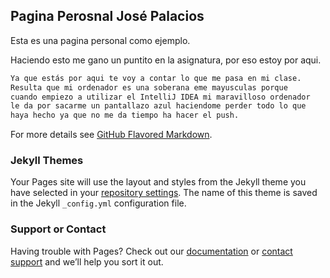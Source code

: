 ## Pagina Perosnal José Palacios



Esta es una pagina personal como ejemplo.

Haciendo esto me gano un puntito en la asignatura, por eso estoy por aqui.

```markdown
Ya que estás por aqui te voy a contar lo que me pasa en mi clase. 
Resulta que mi ordenador es una soberana eme mayusculas porque 
cuando empiezo a utilizar el IntelliJ IDEA mi maravilloso ordenador
le da por sacarme un pantallazo azul haciendome perder todo lo que
haya hecho ya que no me da tiempo ha hacer el push.

```

For more details see [GitHub Flavored Markdown](https://guides.github.com/features/mastering-markdown/).

### Jekyll Themes

Your Pages site will use the layout and styles from the Jekyll theme you have selected in your [repository settings](https://github.com/JosePalacios56/PaginaWeb/settings). The name of this theme is saved in the Jekyll `_config.yml` configuration file.

### Support or Contact

Having trouble with Pages? Check out our [documentation](https://help.github.com/categories/github-pages-basics/) or [contact support](https://github.com/contact) and we’ll help you sort it out.
